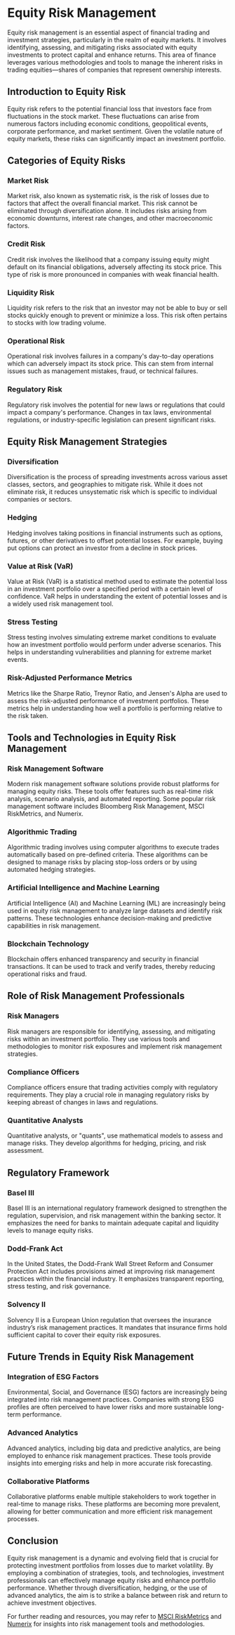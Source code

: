 # Equity Risk Management

Equity risk management is an essential aspect of financial trading and investment strategies, particularly in the realm of equity markets. It involves identifying, assessing, and mitigating risks associated with equity investments to protect capital and enhance returns. This area of finance leverages various methodologies and tools to manage the inherent risks in trading equities—shares of companies that represent ownership interests.

## Introduction to Equity Risk

Equity risk refers to the potential financial loss that investors face from fluctuations in the stock market. These fluctuations can arise from numerous factors including economic conditions, geopolitical events, corporate performance, and market sentiment. Given the volatile nature of equity markets, these risks can significantly impact an investment portfolio.

## Categories of Equity Risks

### Market Risk

Market risk, also known as systematic risk, is the risk of losses due to factors that affect the overall financial market. This risk cannot be eliminated through diversification alone. It includes risks arising from economic downturns, interest rate changes, and other macroeconomic factors.

### Credit Risk

Credit risk involves the likelihood that a company issuing equity might default on its financial obligations, adversely affecting its stock price. This type of risk is more pronounced in companies with weak financial health.

### Liquidity Risk

Liquidity risk refers to the risk that an investor may not be able to buy or sell stocks quickly enough to prevent or minimize a loss. This risk often pertains to stocks with low trading volume.

### Operational Risk

Operational risk involves failures in a company's day-to-day operations which can adversely impact its stock price. This can stem from internal issues such as management mistakes, fraud, or technical failures.

### Regulatory Risk

Regulatory risk involves the potential for new laws or regulations that could impact a company's performance. Changes in tax laws, environmental regulations, or industry-specific legislation can present significant risks.

## Equity Risk Management Strategies

### Diversification

Diversification is the process of spreading investments across various asset classes, sectors, and geographies to mitigate risk. While it does not eliminate risk, it reduces unsystematic risk which is specific to individual companies or sectors.

### Hedging

Hedging involves taking positions in financial instruments such as options, futures, or other derivatives to offset potential losses. For example, buying put options can protect an investor from a decline in stock prices.

### Value at Risk (VaR)

Value at Risk (VaR) is a statistical method used to estimate the potential loss in an investment portfolio over a specified period with a certain level of confidence. VaR helps in understanding the extent of potential losses and is a widely used risk management tool.

### Stress Testing

Stress testing involves simulating extreme market conditions to evaluate how an investment portfolio would perform under adverse scenarios. This helps in understanding vulnerabilities and planning for extreme market events.

### Risk-Adjusted Performance Metrics

Metrics like the Sharpe Ratio, Treynor Ratio, and Jensen's Alpha are used to assess the risk-adjusted performance of investment portfolios. These metrics help in understanding how well a portfolio is performing relative to the risk taken.

## Tools and Technologies in Equity Risk Management

### Risk Management Software

Modern risk management software solutions provide robust platforms for managing equity risks. These tools offer features such as real-time risk analysis, scenario analysis, and automated reporting. Some popular risk management software includes Bloomberg Risk Management, MSCI RiskMetrics, and Numerix.

### Algorithmic Trading

Algorithmic trading involves using computer algorithms to execute trades automatically based on pre-defined criteria. These algorithms can be designed to manage risks by placing stop-loss orders or by using automated hedging strategies.

### Artificial Intelligence and Machine Learning

Artificial Intelligence (AI) and Machine Learning (ML) are increasingly being used in equity risk management to analyze large datasets and identify risk patterns. These technologies enhance decision-making and predictive capabilities in risk management.

### Blockchain Technology

Blockchain offers enhanced transparency and security in financial transactions. It can be used to track and verify trades, thereby reducing operational risks and fraud.

## Role of Risk Management Professionals

### Risk Managers

Risk managers are responsible for identifying, assessing, and mitigating risks within an investment portfolio. They use various tools and methodologies to monitor risk exposures and implement risk management strategies.

### Compliance Officers

Compliance officers ensure that trading activities comply with regulatory requirements. They play a crucial role in managing regulatory risks by keeping abreast of changes in laws and regulations.

### Quantitative Analysts

Quantitative analysts, or "quants", use mathematical models to assess and manage risks. They develop algorithms for hedging, pricing, and risk assessment.

## Regulatory Framework

### Basel III

Basel III is an international regulatory framework designed to strengthen the regulation, supervision, and risk management within the banking sector. It emphasizes the need for banks to maintain adequate capital and liquidity levels to manage equity risks.

### Dodd-Frank Act

In the United States, the Dodd-Frank Wall Street Reform and Consumer Protection Act includes provisions aimed at improving risk management practices within the financial industry. It emphasizes transparent reporting, stress testing, and risk governance.

### Solvency II

Solvency II is a European Union regulation that oversees the insurance industry’s risk management practices. It mandates that insurance firms hold sufficient capital to cover their equity risk exposures.

## Future Trends in Equity Risk Management

### Integration of ESG Factors

Environmental, Social, and Governance (ESG) factors are increasingly being integrated into risk management practices. Companies with strong ESG profiles are often perceived to have lower risks and more sustainable long-term performance.

### Advanced Analytics

Advanced analytics, including big data and predictive analytics, are being employed to enhance risk management practices. These tools provide insights into emerging risks and help in more accurate risk forecasting.

### Collaborative Platforms

Collaborative platforms enable multiple stakeholders to work together in real-time to manage risks. These platforms are becoming more prevalent, allowing for better communication and more efficient risk management processes.

## Conclusion

Equity risk management is a dynamic and evolving field that is crucial for protecting investment portfolios from losses due to market volatility. By employing a combination of strategies, tools, and technologies, investment professionals can effectively manage equity risks and enhance portfolio performance. Whether through diversification, hedging, or the use of advanced analytics, the aim is to strike a balance between risk and return to achieve investment objectives.

For further reading and resources, you may refer to [MSCI RiskMetrics](https://www.msci.com/riskmetrics) and [Numerix](https://www.numerix.com/solutions/risk) for insights into risk management tools and methodologies.